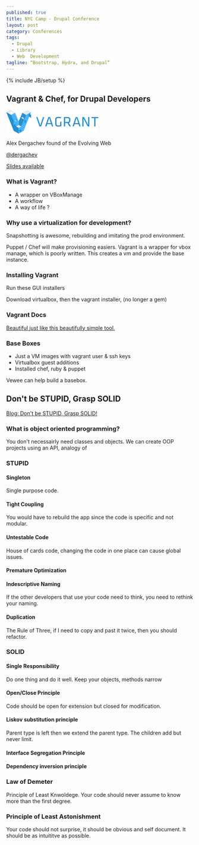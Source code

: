 ```yaml
---
published: true
title: NYC Camp - Drupal Conference
layout: post
category: Conferences
tags: 
  - Drupal
  - Library
  - Web  Development
tagline: “Bootstrap, Hydra, and Drupal”
---
```


{% include JB/setup %}

## Vagrant & Chef, for Drupal Developers

![Vagrant Logo](/images/nyc-camp-2013/vagrant.png)

Alex Dergachev found of the Evolving Web

[@dergachev](https://github.com/dergachev)

[Slides available](http://dergachev.github.io/vagrant-chef-guide/vagrant-chef-tutorial/)

### What is Vagrant?

* A wrapper on VBoxManage
* A workflow
* A way of life ?

### Why use a virtualization for development?

Snapshotting is awesome, rebuilding and imitating the prod environment.

Puppet / Chef will make provisioning easiers. Vagrant is a wrapper for vbox manage, which is poorly written. This creates a vm and provide the base instance.

### Installing Vagrant

Run these GUI installers

Download virtualbox, then the vagrant installer, (no longer a gem)


### Vagrant Docs

[Beautiful just like this beautifully simple tool.](http://www.vagrantup.com/)

### Base Boxes
* Just a VM images with vagrant user & ssh keys
* Virtualbox guest additions
* Installed chef, ruby & puppet

Vewee can help build a basebox.


## Don't be STUPID, Grasp SOLID
[Blog: Don't be STUPID, Grasp SOLID!](http://nikic.github.io/2011/12/27/Dont-be-STUPID-GRASP-SOLID.html)

### What is object oriented programming?
You don't necessairly need classes and objects. We can create OOP projects using  an API, analogy of 

### STUPID

#### **S**ingleton
Single purpose code.

#### **T**ight Coupling
You would have to rebuild the app since the code is specific and not modular.

#### **U**ntestable Code
House of cards code, changing the code in one place can cause global issues.

#### **P**remature Optimization

#### **I**ndescriptive Naming
If the other developers that use your code need to think, you need to rethink your naming.

#### **D**uplication
The Rule of Three, if I need to copy and past it twice, then you should refactor.

### SOLID

#### **S**ingle Responsibility
Do one thing and do it well. Keep your objects, methods narrow

#### **O**pen/Close Principle 
Code should be open for extension but closed for modification.

#### **L**iskov substitution principle
Parent type is left then we extend the parent type. The children add but never limit.

#### **I**nterface Segregation Principle

#### **D**ependency inversion principle

### Law of Demeter
Principle of Least Knwoldege. Your code should never assume to know more than the first degree.

### Principle of Least Astonishment
Your code should not surprise, it should be obvious and self document. It should be as intuititve as possible.




